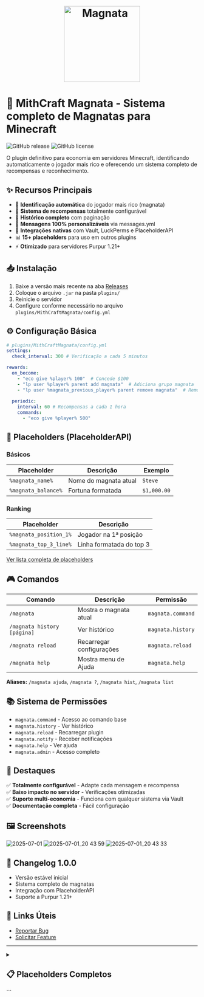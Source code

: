 <h1 align="center">
  <br>
  <a href="http://www.MithCraft.com.br"><img src="https://github.com/user-attachments/assets/056da34d-f79e-4101-a20e-febd537da3ac"
 alt="Magnata" width="200"></a>
</h1>

# 🏦 MithCraft Magnata - Sistema completo de Magnatas para Minecraft

![GitHub release](https://img.shields.io/github/v/release/PETRALHA/MithCraft_Magnata?style=for-the-badge)
![GitHub license](https://img.shields.io/github/license/PETRALHA/MithCraft_Magnata?style=for-the-badge)

O plugin definitivo para economia em servidores Minecraft, identificando automaticamente o jogador mais rico e oferecendo um sistema completo de recompensas e reconhecimento.

## ✨ Recursos Principais

- 🤑 **Identificação automática** do jogador mais rico (magnata)
- 🎁 **Sistema de recompensas** totalmente configurável
- 📜 **Histórico completo** com paginação
- 💬 **Mensagens 100% personalizáveis** via messages.yml
- 🔗 **Integrações nativas** com Vault, LuckPerms e PlaceholderAPI
- 📊 **15+ placeholders** para uso em outros plugins
- ⚡ **Otimizado** para servidores Purpur 1.21+

## 📥 Instalação

1. Baixe a versão mais recente na aba [Releases](https://github.com/PETRALHA/MithCraft_Magnata/releases)
2. Coloque o arquivo `.jar` na pasta `plugins/`
3. Reinicie o servidor
4. Configure conforme necessário no arquivo `plugins/MithCraftMagnata/config.yml`

## ⚙️ Configuração Básica

```yaml
# plugins/MithCraftMagnata/config.yml
settings:
  check_interval: 300 # Verificação a cada 5 minutos

rewards:
  on_become:
    - "eco give %player% 100"  # Concede $100
    - "lp user %player% parent add magnata"  # Adiciona grupo magnata
    - "lp user %magnata_previous_player% parent remove magnata"  # Remove do magnata anterior
  
  periodic:
    interval: 60 # Recompensas a cada 1 hora
    commands:
      - "eco give %player% 500"
```

## 📌 Placeholders (PlaceholderAPI)

### Básicos
| Placeholder          | Descrição                     | Exemplo         |
|----------------------|-------------------------------|-----------------|
| `%magnata_name%`     | Nome do magnata atual         | `Steve`         |
| `%magnata_balance%`  | Fortuna formatada             | `$1,000.00`     |

### Ranking
| Placeholder            | Descrição                     |
|------------------------|-------------------------------|
| `%magnata_position_1%` | Jogador na 1ª posição         |
| `%magnata_top_3_line%` | Linha formatada do top 3      |

[Ver lista completa de placeholders](#placeholders-completos)

## 🎮 Comandos

| Comando               | Descrição                     | Permissão          |
|-----------------------|-------------------------------|--------------------|
| `/magnata`            | Mostra o magnata atual        | `magnata.command`  |
| `/magnata history [página]` | Ver histórico           | `magnata.history`  |
| `/magnata reload`     | Recarregar configurações      | `magnata.reload`   |
| `/magnata help`     | Mostra menu de Ajuda      | `magnata.help`   |

**Aliases:** `/magnata ajuda`, `/magnata ?`, `/magnata hist`, `/magnata list`

## 📚 Sistema de Permissões

- `magnata.command` - Acesso ao comando base
- `magnata.history` - Ver histórico
- `magnata.reload` - Recarregar plugin
- `magnata.notify` - Receber notificações
- `magnata.help` - Ver ajuda
- `magnata.admin` - Acesso completo

## 🌟 Destaques

✅ **Totalmente configurável** - Adapte cada mensagem e recompensa  
✅ **Baixo impacto no servidor** - Verificações otimizadas  
✅ **Suporte multi-economia** - Funciona com qualquer sistema via Vault  
✅ **Documentação completa** - Fácil configuração  

## 🖼️ Screenshots
![2025-07-01](https://github.com/user-attachments/assets/985d49a2-038f-4830-a253-38fa465fa0ed)
![2025-07-01_20 43 59](https://github.com/user-attachments/assets/29ee9b5e-91d1-478c-b759-14a18ba859e0)
![2025-07-01_20 43 33](https://github.com/user-attachments/assets/75409490-efba-48d9-bec5-76e91156daaf)



## 📜 Changelog 1.0.0

- Versão estável inicial
- Sistema completo de magnatas
- Integração com PlaceholderAPI
- Suporte a Purpur 1.21+

## 🔗 Links Úteis

- [Reportar Bug](https://github.com/PETRALHA/MithCraft_Magnata/issues)
- [Solicitar Feature](https://github.com/PETRALHA/MithCraft_Magnata/discussions)

---

<details>
<summary><h2 id="placeholders-completos">📋 Placeholders Completos</h2></summary>

### 🔹 Básicos
| Placeholder              | Descrição                                  |
|--------------------------|-------------------------------------------|
| `%magnata_name%`         | Nome do magnata atual                     |
| `%magnata_uuid%`      | UUID do magnata atual              |
| `%magnata_balance%`      | Fortuna formatada do magnata              |
| `%magnata_date%`      | Data que se tornou magnata              |
| `%magnata_count%`      | Total de jogadores no histórico              |

### 🔹 Histórico
| Placeholder                  | Descrição                          |
|------------------------------|-----------------------------------|
| `%magnata_previous_name%`    | Nome do magnata anterior          |
| `%magnata_previous_uuid%`    | UUID do magnata anterior          |
| `%magnata_previous_balance%`    | Fortuna do magnata anterior          |
| `%magnata_previous_date%`    | Data que foi magnata          |

### 🔹 Ranking
| Placeholder            | Descrição                     |
|------------------------|-------------------------------|
| `%magnata_position_X%` | Jogador na posição X          |
| `%magnata_balance_X%` | Fortuna do jogador na posição X          |
| `%magnata_date_X%` | Data que assumiu a posição X          |
| `%magnata_top_X_line%` | Linha formatada do ranking    |

</details>
```